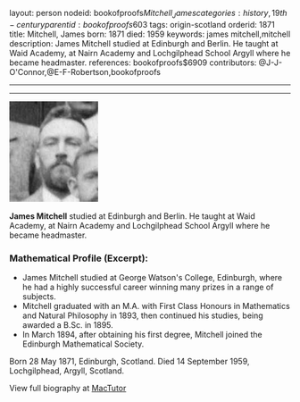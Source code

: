 layout: person
nodeid: bookofproofs$Mitchell_James
categories: history,19th-century
parentid: bookofproofs$603
tags: origin-scotland
orderid: 1871
title: Mitchell, James
born: 1871
died: 1959
keywords: james mitchell,mitchell
description: James Mitchell studied at Edinburgh and Berlin. He taught at Waid Academy, at Nairn Academy and Lochgilphead School Argyll where he became headmaster.
references: bookofproofs$6909
contributors: @J-J-O'Connor,@E-F-Robertson,bookofproofs

---



---

![Mitchell_James.jpg](https://github.com/bookofproofs/bookofproofs.github.io/blob/main/_sources/_assets/images/portraits/Mitchell_James.jpg?raw=true)

**James Mitchell** studied at Edinburgh and Berlin. He taught at Waid Academy, at Nairn Academy and Lochgilphead School Argyll where he became headmaster.

### Mathematical Profile (Excerpt):
* James Mitchell studied at George Watson's College, Edinburgh, where he had a highly successful career winning many prizes in a range of subjects.
* Mitchell graduated with an M.A. with First Class Honours in Mathematics and Natural Philosophy in 1893, then continued his studies, being awarded a B.Sc. in 1895.
* In March 1894, after obtaining his first degree, Mitchell joined the Edinburgh Mathematical Society.

Born 28 May 1871, Edinburgh, Scotland. Died 14 September 1959, Lochgilphead, Argyll, Scotland.

View full biography at [MacTutor](https://mathshistory.st-andrews.ac.uk/Biographies/Mitchell_James/)
